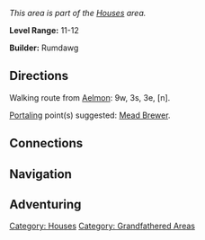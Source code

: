 *This area is part of the [Houses](:Category:_Houses.md "wikilink")
area.*

**Level Range:** 11-12

**Builder:** Rumdawg

## Directions

Walking route from [Aelmon](Aelmon.md "wikilink"): 9w, 3s, 3e, \[n\].

[Portaling](Portal.md "wikilink") point(s) suggested: [Mead
Brewer](Mead_Brewer.md "wikilink").

## Connections

## Navigation

## Adventuring

[Category: Houses](Category:_Houses "wikilink") [Category: Grandfathered
Areas](Category:_Grandfathered_Areas "wikilink")
